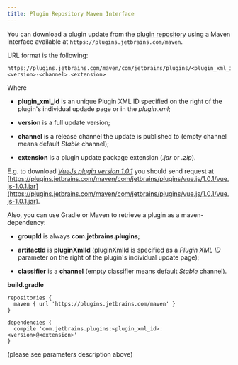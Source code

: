 ```yaml
---
title: Plugin Repository Maven Interface
---
```


You can download a plugin update from the [plugin repository](https://plugins.jetbrains.com) using a Maven interface available at `https://plugins.jetbrains.com/maven`.

URL format is the following:

```
https://plugins.jetbrains.com/maven/com/jetbrains/plugins/<plugin_xml_id>/<version>/<plugin_xml_id>-<version>-<channel>.<extension>
```

Where

* **plugin_xml_id** is an unique Plugin XML ID specified on the right of the plugin's individual updade page or in the *plugin.xml*; 

* **version** is a full update version;

* **channel** is a release channel the update is published to (empty channel means default *Stable* channel);

* **extension** is a plugin update package extension (*.jar* or *.zip*).

E.g. to download *[VueJs plugin version 1.0.1](https://plugins.jetbrains.com/plugin/8057-vue-js/update/23034)* you should send request at [https://plugins.jetbrains.com/maven/com/jetbrains/plugins/vue.js/1.0.1/vue.js-1.0.1.jar](https://plugins.jetbrains.com/maven/com/jetbrains/plugins/vue.js/1.0.1/vue.js-1.0.1.jar).

Also, you can use Gradle or Maven to retrieve a plugin as a maven-dependency:

* **groupId** is always **com.jetbrains.plugins**;

* **artifactId** is **pluginXmlId** (pluginXmlId is specified as a *Plugin XML ID* parameter on the right of the plugin's individual update page);

* **classifier** is a **channel** (empty classifier means default *Stable* channel).

**build.gradle**

```
repositories {
  maven { url 'https://plugins.jetbrains.com/maven' }
}
 
dependencies {
  compile 'com.jetbrains.plugins:<plugin_xml_id>:<version>@<extension>'
}
```

(please see parameters description above)
